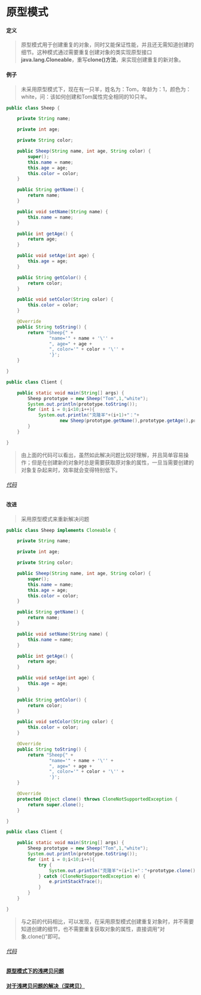 # 原型模式

#### 定义

>原型模式用于创建重复的对象，同时又能保证性能，并且还无需知道创建的细节。这种模式通过需要重复创建对象的类实现原型接口**java.lang.Cloneable**，重写**clone()方法**，来实现创建重复的新对象。

#### 例子

>未采用原型模式下，现在有一只羊，姓名为：Tom，年龄为：1，颜色为：white，问：该如何创建和Tom属性完全相同的10只羊。

```java
public class Sheep {

    private String name;

    private int age;

    private String color;

    public Sheep(String name, int age, String color) {
        super();
        this.name = name;
        this.age = age;
        this.color = color;
    }

    public String getName() {
        return name;
    }

    public void setName(String name) {
        this.name = name;
    }

    public int getAge() {
        return age;
    }

    public void setAge(int age) {
        this.age = age;
    }

    public String getColor() {
        return color;
    }

    public void setColor(String color) {
        this.color = color;
    }

    @Override
    public String toString() {
        return "Sheep{" +
                "name='" + name + '\'' +
                ", age=" + age +
                ", color='" + color + '\'' +
                '}';
    }

}

public class Client {

    public static void main(String[] args) {
        Sheep prototype = new Sheep("Tom",1,"white");
        System.out.println(prototype.toString());
        for (int i = 0;i<10;i++){
            System.out.println("克隆羊"+(i+1)+"："+
                    new Sheep(prototype.getName(),prototype.getAge(),prototype.getColor()).toString());
        }
    }

}
```

>由上面的代码可以看出，虽然如此解决问题比较好理解，并且简单容易操作；但是在创建新的对象时总是需要获取原对象的属性，一旦当需要创建的对象复杂起来时，效率就会变得特别低下。

###### [代码](../../../../../src/main/java/org/fade/pattern/cp/prototype/example)

#### 改进

>采用原型模式来重新解决问题

```java
public class Sheep implements Cloneable {

    private String name;

    private int age;

    private String color;

    public Sheep(String name, int age, String color) {
        super();
        this.name = name;
        this.age = age;
        this.color = color;
    }

    public String getName() {
        return name;
    }

    public void setName(String name) {
        this.name = name;
    }

    public int getAge() {
        return age;
    }

    public void setAge(int age) {
        this.age = age;
    }

    public String getColor() {
        return color;
    }

    public void setColor(String color) {
        this.color = color;
    }

    @Override
    public String toString() {
        return "Sheep{" +
                "name='" + name + '\'' +
                ", age=" + age +
                ", color='" + color + '\'' +
                '}';
    }

    @Override
    protected Object clone() throws CloneNotSupportedException {
        return super.clone();
    }

}

public class Client {

    public static void main(String[] args) {
        Sheep prototype = new Sheep("Tom",1,"white");
        System.out.println(prototype.toString());
        for (int i = 0;i<10;i++){
            try {
                System.out.println("克隆羊"+(i+1)+"："+prototype.clone().toString());
            } catch (CloneNotSupportedException e) {
                e.printStackTrace();
            }
        }
    }

}
```

>与之前的代码相比，可以发现，在采用原型模式创建重复对象时，并不需要知道创建的细节，也不需要重复获取对象的属性，直接调用“对象.clone()”即可。

###### [代码](../../../../../src/main/java/org/fade/pattern/cp/prototype/improve)

#### [原型模式下的浅拷贝问题](shallow.md)

#### [对于浅拷贝问题的解决（深拷贝）](deep.md)


